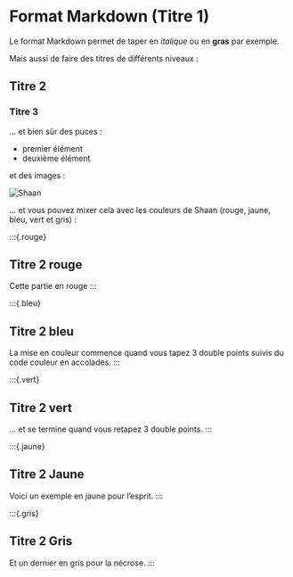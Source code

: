 # Format Markdown (Titre 1)

Le format Markdown permet de taper en *italique* ou en **gras** par exemple.

Mais aussi de faire des titres de différents niveaux :

## Titre 2

### Titre 3

... et bien sûr des puces :

* premier élément
* deuxième élément

et des images :

![Shaan](https://www.shaan-world.com/wp-content/uploads/2024/03/shaan.png)

... et vous pouvez mixer cela avec les couleurs de Shaan (rouge, jaune, bleu, vert et gris) :

:::{.rouge}

## Titre 2 rouge

Cette partie en rouge
:::

:::{.bleu}

## Titre 2 bleu

La mise en couleur commence quand vous tapez 3 double points suivis du code couleur en accolades.
:::

:::{.vert}

## Titre 2 vert

... et se termine quand vous retapez 3 double points.
:::

:::{.jaune}

## Titre 2 Jaune

Voici un exemple en jaune pour l’esprit.
:::

:::{.gris}

## Titre 2 Gris

Et un dernier en gris pour la nécrose.
:::
